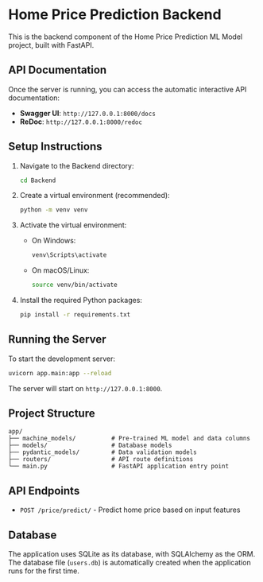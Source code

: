 # Home Price Prediction Backend

This is the backend component of the Home Price Prediction ML Model project, built with FastAPI.

## API Documentation

Once the server is running, you can access the automatic interactive API documentation:

- **Swagger UI**: `http://127.0.0.1:8000/docs`
- **ReDoc**: `http://127.0.0.1:8000/redoc`

## Setup Instructions

1. Navigate to the Backend directory:
   ```bash
   cd Backend
   ```

2. Create a virtual environment (recommended):
   ```bash
   python -m venv venv
   ```

3. Activate the virtual environment:
   - On Windows:
     ```bash
     venv\Scripts\activate
     ```
   - On macOS/Linux:
     ```bash
     source venv/bin/activate
     ```

4. Install the required Python packages:
   ```bash
   pip install -r requirements.txt
   ```

## Running the Server

To start the development server:
```bash
uvicorn app.main:app --reload
```

The server will start on `http://127.0.0.1:8000`.

## Project Structure

```
app/
├── machine_models/          # Pre-trained ML model and data columns
├── models/                  # Database models
├── pydantic_models/         # Data validation models
├── routers/                 # API route definitions
└── main.py                  # FastAPI application entry point
```

## API Endpoints

- `POST /price/predict/` - Predict home price based on input features

## Database

The application uses SQLite as its database, with SQLAlchemy as the ORM. The database file (`users.db`) is automatically created when the application runs for the first time.